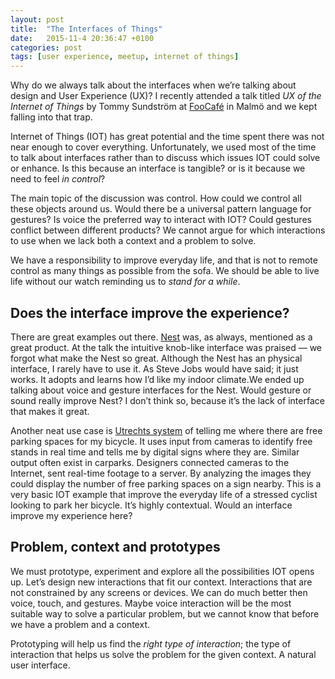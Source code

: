 ```yaml
---
layout: post
title:  "The Interfaces of Things"
date:   2015-11-4 20:36:47 +0100
categories: post
tags: [user experience, meetup, internet of things]
---
```

Why do we always talk about the interfaces when we’re talking about design and User Experience (UX)? I recently attended a talk titled *UX of the Internet of Things* by Tommy Sundström at [FooCafé](http://www.foocafe.org/) in Malmö and we kept falling into that trap.

Internet of Things (IOT) has great potential and the time spent there was not near enough to cover everything. Unfortunately, we used most of the time to talk about interfaces rather than to discuss which issues IOT could solve or enhance. Is this because an interface is tangible? or is it because we need to feel *in control*?

The main topic of the discussion was control. How could we control all these objects around us. Would there be a universal pattern language for gestures? Is voice the preferred way to interact with IOT? Could gestures conflict between different products? We cannot argue for which interactions to use when we lack both a context and a problem to solve.

We have a responsibility to improve everyday life, and that is not to remote control as many things as possible from the sofa. We should be able to live life without our watch reminding us to *stand for a while*.

<!--break-->
## Does the interface improve the experience?

There are great examples out there. [Nest](https://nest.com/) was, as always, mentioned as a great product. At the talk the intuitive knob-like interface was praised — we forgot what make the Nest so great. Although the Nest has an physical interface, I rarely have to use it. As Steve Jobs would have said; it just works. It adopts and learns how I’d like my indoor climate.We ended up talking about voice and gesture interfaces for the Nest. Would gesture or sound really improve Nest? I don’t think so, because it’s the lack of interface that makes it great.

Another neat use case is [Utrechts system](http://thenextweb.com/insider/2015/10/19/meet-the-internet-connected-dutch-system-making-it-easier-to-find-a-spot-to-park-your-bike/) of telling me where there are free parking spaces for my bicycle. It uses input from cameras to identify free stands in real time and tells me by digital signs where they are. Similar output often exist in carparks. Designers connected cameras to the Internet, sent real-time footage to a server. By analyzing the images they could display the number of free parking spaces on a sign nearby. This is a very basic IOT example that improve the everyday life of a stressed cyclist looking to park her bicycle. It’s highly contextual. Would an interface improve my experience here?

## Problem, context and prototypes

We must prototype, experiment and explore all the possibilities IOT opens up. Let’s design new interactions that fit our context. Interactions that are not constrained by any screens or devices. We can do much better then voice, touch, and gestures. Maybe voice interaction will be the most suitable way to solve a particular problem, but we cannot know that before we have a problem and a context.

Prototyping will help us find the *right type of interaction*; the type of interaction that helps us solve the problem for the given context. A natural user interface.